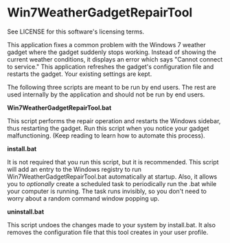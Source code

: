 # Win7WeatherGadgetRepairTool

See LICENSE for this software's licensing terms.

This application fixes a common problem with the Windows 7
weather gadget where the gadget suddenly stops working.
Instead of showing the current weather conditions, it
displays an error which says "Cannot connect to service."
This application refreshes the gadget's configuration file
and restarts the gadget.  Your existing settings are kept.

The following three scripts are meant to be run by end
users.  The rest are used internally by the application
and should not be run by end users.

**Win7WeatherGadgetRepairTool.bat**

  This script performs the repair operation and restarts
  the Windows sidebar, thus restarting the gadget.  Run
  this script when you notice your gadget malfunctioning.
  (Keep reading to learn how to automate this process).

**install.bat**

  It is not required that you run this script, but it is
  recommended.  This script will add an entry to the
  Windows registry to run Win7WeatherGadgetRepairTool.bat
  automatically at startup.  Also, it allows you to
  *optionally* create a scheduled task to periodically
  run the .bat while your computer is running.  The task
  runs invisibly, so you don't need to worry about a
  random command window popping up.

**uninstall.bat**

  This script undoes the changes made to your system by
  install.bat.  It also removes the configuration file
  that this tool creates in your user profile.
